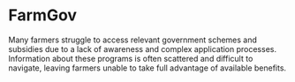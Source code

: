 # FarmGov
Many farmers struggle to access relevant government schemes and subsidies due to a lack of awareness and complex application processes. Information about these programs is often scattered and difficult to navigate, leaving farmers unable to take full advantage of available benefits. 
